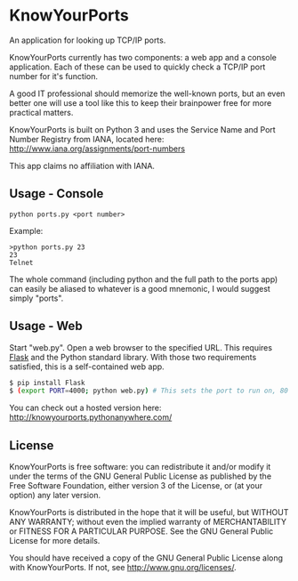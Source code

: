 # KnowYourPorts
An application for looking up TCP/IP ports.  


KnowYourPorts currently has two components:  a web app and a console application.
Each of these can be used to quickly check a TCP/IP port number for it's function.  

A good IT professional should memorize the well-known ports, but an even better one will use a tool like this to keep their brainpower free for more practical matters.  

KnowYourPorts is built on Python 3 and uses the Service Name and Port Number Registry from IANA, located here: http://www.iana.org/assignments/port-numbers

This app claims no affiliation with IANA.  


## Usage - Console
```
python ports.py <port number>
```
Example:
```
>python ports.py 23
23
Telnet
```
The whole command (including python and the full path to the ports app) can easily be aliased to whatever is a good mnemonic, I would suggest simply "ports".


## Usage - Web
Start "web.py".  Open a web browser to the specified URL.
This requires [Flask](http://flask.pocoo.org/) and the Python standard library.  With those two requirements satisfied, this is a self-contained web app.

```bash
$ pip install Flask
$ (export PORT=4000; python web.py) # This sets the port to run on, 80 is default
```

You can check out a hosted version here:  http://knowyourports.pythonanywhere.com/

## License

KnowYourPorts is free software: you can redistribute it and/or modify it under the terms of the GNU General Public License as published by the Free Software Foundation, either version 3 of the License, or (at your option) any later version.

KnowYourPorts is distributed in the hope that it will be useful, but WITHOUT ANY WARRANTY; without even the implied warranty of MERCHANTABILITY or FITNESS FOR A PARTICULAR PURPOSE.  See the GNU General Public License for more details.

You should have received a copy of the GNU General Public License along with KnowYourPorts.  If not, see <http://www.gnu.org/licenses/>.
